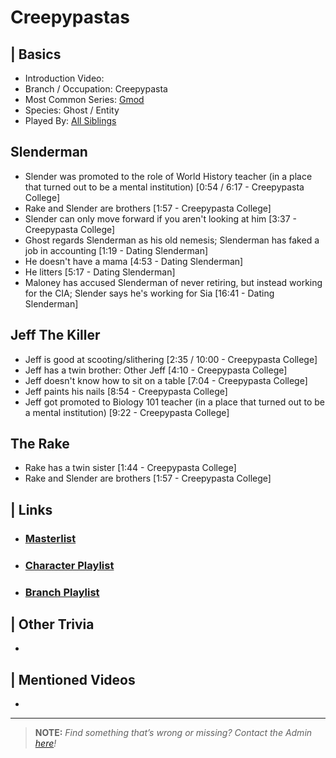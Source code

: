 # Creepypastas  


## | Basics  
- Introduction Video: []()  
- Branch / Occupation: Creepypasta  
- Most Common Series: [Gmod]()  
- Species: Ghost / Entity  
- Played By: [All Siblings]()  


## Slenderman
- Slender was promoted to the role of World History teacher (in a place that turned out to be a mental institution) [0:54 / 6:17 - Creepypasta College]
- Rake and Slender are brothers [1:57 - Creepypasta College]
- Slender can only move forward if you aren't looking at him [3:37 - Creepypasta College]
- Ghost regards Slenderman as his old nemesis; Slenderman has faked a job in accounting [1:19 - Dating Slenderman]
- He doesn't have a mama [4:53 - Dating Slenderman]
- He litters [5:17 - Dating Slenderman]
- Maloney has accused Slenderman of never retiring, but instead working for the CIA; Slender says he's working for Sia [16:41 - Dating Slenderman]

## Jeff The Killer
- Jeff is good at scooting/slithering [2:35 / 10:00 - Creepypasta College]
- Jeff has a twin brother: Other Jeff [4:10 - Creepypasta College]
- Jeff doesn't know how to sit on a table [7:04 - Creepypasta College]
- Jeff paints his nails [8:54 - Creepypasta College]
- Jeff got promoted to Biology 101 teacher (in a place that turned out to be a mental institution) [9:22 - Creepypasta College]

## The Rake
- Rake has a twin sister [1:44 - Creepypasta College]
- Rake and Slender are brothers [1:57 - Creepypasta College]


## | Links  
- ### [Masterlist]()  
- ### [Character Playlist]()  
- ### [Branch Playlist]()  


## | Other Trivia  
-   

## | Mentioned Videos
- 

----

> **NOTE:** *Find something that’s wrong or missing? Contact the Admin [here](./chapter_2.md)!*